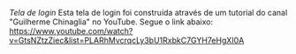 *Tela de login* 
Esta tela de login foi construída através de um tutorial do canal "Guilherme Chinaglia" no YouTube. 
Segue o link abaixo:
https://www.youtube.com/watch?v=GtsNZtzZiec&list=PLARhMvcrqcLy3bU1RxbkC7GYH7eHgXI0A
